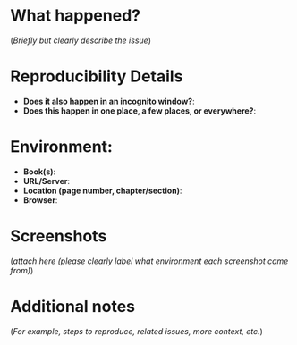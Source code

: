 # What happened?

(_Briefly but clearly describe the issue_)

# Reproducibility Details

- **Does it also happen in an incognito window?**: 
- **Does this happen in one place, a few places, or everywhere?**:

# Environment:

- **Book(s)**:
- **URL/Server**: 
- **Location (page number, chapter/section)**:
- **Browser**: 

# Screenshots

(_attach here (please clearly label what environment each screenshot came from)_)

# Additional notes

 (_For example, steps to reproduce, related issues, more context, etc._)


